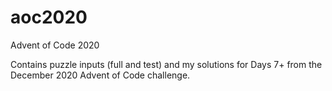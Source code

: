 # aoc2020
Advent of Code 2020

Contains puzzle inputs (full and test) and my solutions for Days 7+ from the December 2020 Advent of Code challenge.
